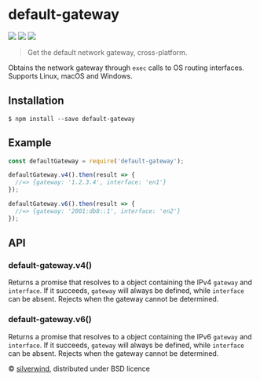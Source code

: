 # default-gateway
[![](https://img.shields.io/npm/v/default-gateway.svg?style=flat)](https://www.npmjs.org/package/default-gateway) [![](https://img.shields.io/npm/dm/default-gateway.svg)](https://www.npmjs.org/package/default-gateway) [![](https://api.travis-ci.org/silverwind/default-gateway.svg?style=flat)](https://travis-ci.org/silverwind/default-gateway)
> Get the default network gateway, cross-platform.

Obtains the network gateway through `exec` calls to OS routing interfaces. Supports Linux, macOS and Windows.

## Installation
```
$ npm install --save default-gateway
```
## Example
```js
const defaultGateway = require('default-gateway');

defaultGateway.v4().then(result => {
  //=> {gateway: '1.2.3.4', interface: 'en1'}
});

defaultGateway.v6().then(result => {
  //=> {gateway: '2001:db8::1', interface: 'en2'}
});
```

## API
### default-gateway.v4()

Returns a promise that resolves to a object containing the IPv4 `gateway` and `interface`. If it succeeds, `gateway` will always be defined, while `interface` can be absent. Rejects when the gateway cannot be determined.

### default-gateway.v6()

Returns a promise that resolves to a object containing the IPv6 `gateway` and `interface`. If it succeeds, `gateway` will always be defined, while `interface` can be absent. Rejects when the gateway cannot be determined.

© [silverwind](https://github.com/silverwind), distributed under BSD licence
